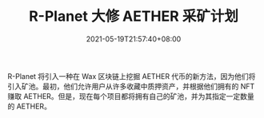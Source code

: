 ﻿---
title: "R-Planet 大修 AETHER 采矿计划"
date: 2021-05-19T21:57:40+08:00
lastmod: 2021-05-19T16:45:40+08:00
draft: false
authors: ["Great"]
description: "R-Planet 将引入一种在 Wax 区块链上挖掘 AETHER 代币的新方法，因为他们将引入矿池。最初，他们允许用户从许多收藏中质押资产，并根据他们拥有的 NFT 赚取 AETHER。但是，现在每个项目都将拥有自己的矿池，并为其指定一定数量的 AETHER。"
featuredImage: "r-planet-overhauls-aether-mining-program.png"
tags: ["Strategy Game","策略游戏","Play to Earn"]
categories: ["news"]
news: ["策略游戏"]
weight: 
lightgallery: true
pinned: false
recommend: false
recommend1: false
---

R-Planet 将引入一种在 Wax 区块链上挖掘 AETHER 代币的新方法，因为他们将引入矿池。最初，他们允许用户从许多收藏中质押资产，并根据他们拥有的 NFT 赚取 AETHER。但是，现在每个项目都将拥有自己的矿池，并为其指定一定数量的 AETHER。

<!--more-->

